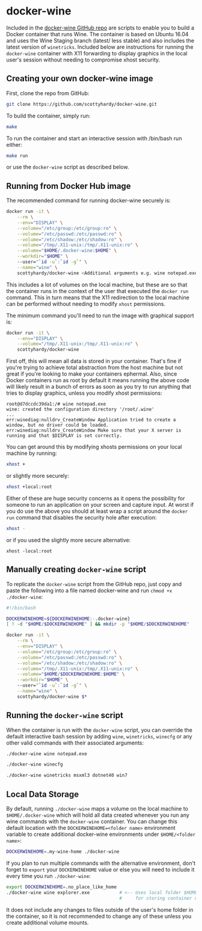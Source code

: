 docker-wine
===========

Included in the [docker-wine GitHub repo](https://github.com/scottyhardy/docker-wine) 
are scripts to enable you to build a Docker container that runs Wine. The 
container is based on Ubuntu 16.04 and uses the Wine Staging branch (latest/
less stable) and also includes the latest version of `winetricks`. Included 
below are instructions for running the `docker-wine` container with X11 
forwarding to display graphics in the local user's session without needing to 
compromise xhost security.

Creating your own docker-wine image
-----------------------------------
First, clone the repo from GitHub:
```bash
git clone https://github.com/scottyhardy/docker-wine.git
```

To build the container, simply run:
```bash
make
```

To run the container and start an interactive session with /bin/bash run either:
```bash
make run
```
or use the `docker-wine` script as described below.

Running from Docker Hub image
-----------------------------
The recommended command for running docker-wine securely is:
```bash
docker run -it \
    --rm \
    --env="DISPLAY" \
    --volume="/etc/group:/etc/group:ro" \
    --volume="/etc/passwd:/etc/passwd:ro" \
    --volume="/etc/shadow:/etc/shadow:ro" \
    --volume="/tmp/.X11-unix:/tmp/.X11-unix:ro" \
    --volume="$HOME/.docker-wine:$HOME" \
    --workdir="$HOME" \ 
    --user="`id -u`:`id -g`" \
    --name="wine" \
    scottyhardy/docker-wine <Additional arguments e.g. wine notepad.exe>
```
This includes a lot of volumes on the local machine, but these are so that the 
container runs in the context of the user that executed the `docker run` 
command.  This in turn means that the X11 redirection to the local machine can 
be performed without needing to modify `xhost` permissions.

The minimum command you'll need to run the image with graphical support is:
```bash
docker run -it \
    --env="DISPLAY" \
    --volume="/tmp/.X11-unix:/tmp/.X11-unix:ro" \
    scottyhardy/docker-wine
```
First off, this will mean all data is stored in your container.  That's fine if 
you're trying to achieve total abstraction from the host machine but not great 
if you're looking to make your containers ephermal.
Also, since Docker containers run as root by default it means running the above
code will likely result in a bunch of errors as soon as you try to run anything 
that tries to display graphics, unless you modify xhost permissions:
```
root@d7dccdc39da1:/# wine notepad.exe
wine: created the configuration directory '/root/.wine'
...
err:winediag:nulldrv_CreateWindow Application tried to create a window, but no driver could be loaded.
err:winediag:nulldrv_CreateWindow Make sure that your X server is running and that $DISPLAY is set correctly.
```
You can get around this by modifying xhosts permissions on your local machine by running:
```bash
xhost +
```
or slightly more securely:
```bash
xhost +local:root
```
Either of these are huge security concerns as it opens the possibility for 
someone to run an application on your screen and capture input.  At worst if 
you do use the above you should at least wrap a script around the `docker run` 
command that disables the security hole after execution:
```bash
xhost -
```
or if you used the slightly more secure alternative:
```
xhost -local:root
```

Manually creating `docker-wine` script
--------------------------------------
To replicate the `docker-wine` script from the GitHub repo, just copy and paste 
the following into a file named docker-wine and run `chmod +x ./docker-wine`:
```bash
#!/bin/bash

DOCKERWINEHOME=${DOCKERWINEHOME:-.docker-wine}
[ ! -d "$HOME/$DOCKERWINEHOME" ] && mkdir -p "$HOME/$DOCKERWINEHOME"

docker run -it \
    --rm \
    --env="DISPLAY" \
    --volume="/etc/group:/etc/group:ro" \
    --volume="/etc/passwd:/etc/passwd:ro" \
    --volume="/etc/shadow:/etc/shadow:ro" \
    --volume="/tmp/.X11-unix:/tmp/.X11-unix:ro" \
    --volume="$HOME/$DOCKERWINEHOME:$HOME" \
    --workdir="$HOME" \ 
    --user="`id -u`:`id -g`" \
    --name="wine" \
    scottyhardy/docker-wine $*
```

Running the `docker-wine` script
--------------------------------
When the container is run with the `docker-wine` script, you can override the 
default interactive bash session by adding `wine`, `winetricks`, `winecfg` or 
any other valid commands with their associated arguments:
```bash
./docker-wine wine notepad.exe
```
```bash
./docker-wine winecfg
```
```bash
./docker-wine winetricks msxml3 dotnet40 win7
```

Local Data Storage
------------------
By default, running `./docker-wine` maps a volume on the local machine to 
`$HOME/.docker-wine` which will hold all data created whenever you run any wine 
commands with the `docker-wine` container.  You can change this default 
location with the `DOCKERWINEHOME=<folder name>` environment variable to create 
additional docker-wine environments under `$HOME/<folder name>`:
```bash
DOCKERWINEHOME=.my-wine-home ./docker-wine
```
If you plan to run multiple commands with the alternative environment, don't 
forget to `export` your `DOCKERWINEHOME` value or else you will need to include 
it every time you run `./docker-wine`:
```bash
export DOCKERWINEHOME=.no_place_like_home
./docker-wine wine explorer.exe           # <-- Uses local folder $HOME/.no_place_like_home
                                          #     for storing container volume
```
It does not include any changes to files outside of the user's home folder in 
the container, so it is not recommended to change any of these unless you 
create additional volume mounts. 
